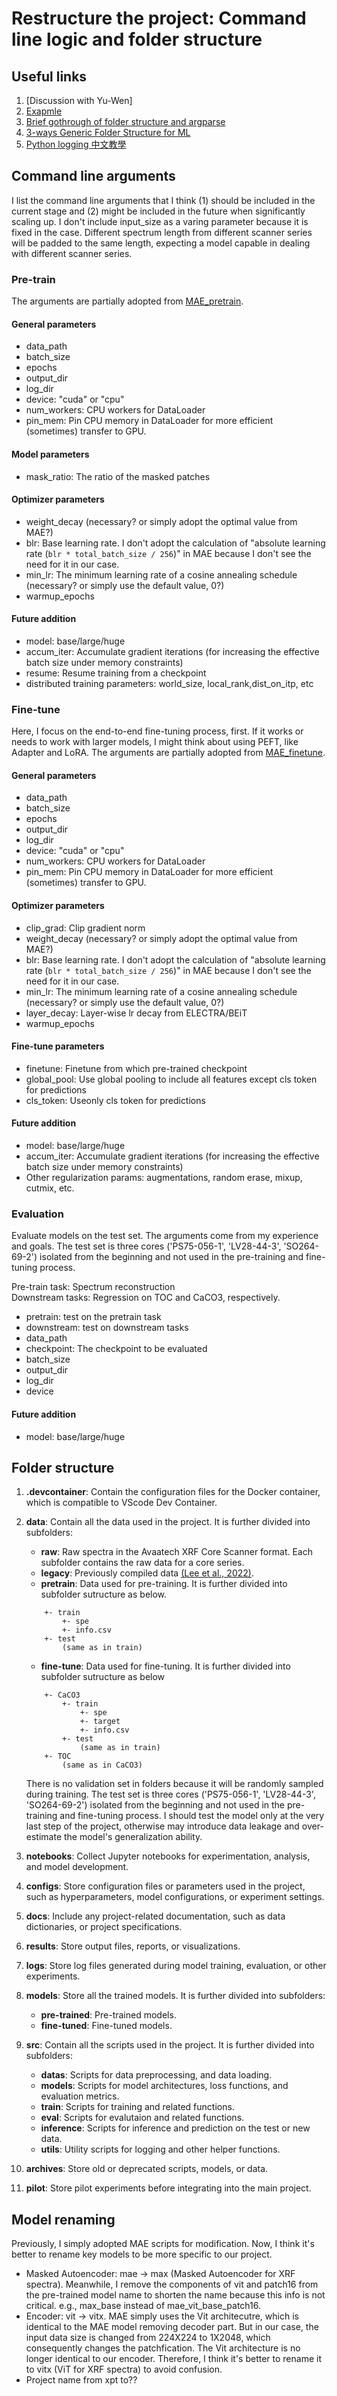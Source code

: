 # Restructure the project: Command line logic and folder structure

## Useful links
1. [Discussion with Yu-Wen]
1. [Exapmle](https://github.com/OPTML-Group/Unlearn-Sparse)
1. [Brief gothrough of folder structure and argparse](https://towardsdatascience.com/organizing-machine-learning-projects-e4f86f9fdd9c#:~:text=File%20structure,README.md%20file%20as%20well!)
1. [3-ways Generic Folder Structure for ML](https://dev.to/luxacademy/generic-folder-structure-for-your-machine-learning-projects-4coe)
1. [Python logging 中文教學](https://zhung.com.tw/article/python%E4%B8%AD%E7%9A%84log%E5%88%A9%E5%99%A8-%E4%BD%BF%E7%94%A8logging%E6%A8%A1%E7%B5%84%E4%BE%86%E6%95%B4%E7%90%86print%E8%A8%8A%E6%81%AF/)

## Command line arguments
I list the command line arguments that I think (1) should be included in the current stage and (2) might be included in the future when significantly scaling up. I don't include input_size as a varing parameter because it is fixed in the case. Different spectrum length from different scanner series will be padded to the same length, expecting a model capable in dealing with different scanner series.

### Pre-train
The arguments are partially adopted from [MAE_pretrain](https://github.com/facebookresearch/mae/blob/main/main_pretrain.py).

#### General parameters
- data_path
- batch_size
- epochs
- output_dir
- log_dir
- device: "cuda" or "cpu"
- num_workers: CPU workers for DataLoader
- pin_mem: Pin CPU memory in DataLoader for more efficient (sometimes) transfer to GPU.

#### Model parameters
- mask_ratio: The ratio of the masked patches

#### Optimizer parameters
- weight_decay (necessary? or simply adopt the optimal value from MAE?)
- blr: Base learning rate. I don't adopt the calculation of "absolute learning rate (`blr * total_batch_size / 256`)" in MAE because I don't see the need for it in our case.
- min_lr: The minimum learning rate of a cosine annealing schedule (necessary? or simply use the default value, 0?)
- warmup_epochs

#### Future addition
- model: base/large/huge
- accum_iter: Accumulate gradient iterations (for increasing the effective batch size under memory constraints)
- resume: Resume training from a checkpoint
- distributed training parameters: world_size, local_rank,dist_on_itp, etc

### Fine-tune
Here, I focus on the end-to-end fine-tuning process, first. If it works or needs to work with larger models, I might think about using PEFT, like Adapter and LoRA. The arguments are partially adopted from [MAE_finetune](https://github.com/facebookresearch/mae/blob/main/main_finetune.py).

#### General parameters
- data_path
- batch_size
- epochs
- output_dir
- log_dir
- device: "cuda" or "cpu"
- num_workers: CPU workers for DataLoader
- pin_mem: Pin CPU memory in DataLoader for more efficient (sometimes) transfer to GPU.

#### Optimizer parameters
- clip_grad: Clip gradient norm
- weight_decay (necessary? or simply adopt the optimal value from MAE?)
- blr: Base learning rate. I don't adopt the calculation of "absolute learning rate (`blr * total_batch_size / 256`)" in MAE because I don't see the need for it in our case.
- min_lr: The minimum learning rate of a cosine annealing schedule (necessary? or simply use the default value, 0?)
- layer_decay: Layer-wise lr decay from ELECTRA/BEiT
- warmup_epochs

#### Fine-tune parameters
- finetune: Finetune from which pre-trained checkpoint
- global_pool: Use global pooling to include all features except cls token for predictions
- cls_token: Useonly  cls token for predictions

#### Future addition
- model: base/large/huge
- accum_iter: Accumulate gradient iterations (for increasing the effective batch size under memory constraints)
- Other regularization params: augmentations, random erase, mixup, cutmix, etc.

### Evaluation
Evaluate models on the test set. The arguments come from my experience and goals. The test set is three cores ('PS75-056-1', 'LV28-44-3', 'SO264-69-2') isolated from the beginning and not used in the pre-training and fine-tuning process.

Pre-train task: Spectrum reconstruction<br>
Downstream tasks: Regression on TOC and CaCO3, respectively.

- pretrain: test on the pretrain task
- downstream: test on downstream tasks
- data_path
- checkpoint: The checkpoint to be evaluated
- batch_size
- output_dir
- log_dir
- device

#### Future addition
- model: base/large/huge

## Folder structure
1. **.devcontainer**: Contain the configuration files for the Docker container, which is compatible to VScode Dev Container.

1. **data**: Contain all the data used in the project. It is further divided into subfolders:
    - **raw**: Raw spectra in the Avaatech XRF Core Scanner format. Each subfolder contains the raw data for a core series.
    - **legacy**: Previously compiled data [(Lee et al., 2022)](https://doi.org/10.1038/s41598-022-25377-x).
    - **pretrain**: Data used for pre-training. It is further divided into subfolder sutructure as below.

    ```    
        +- train
            +- spe
            +- info.csv
        +- test
            (same as in train)
    ```
    - **fine-tune**: Data used for fine-tuning. It is further divided into subfolder sutructure as below
    ``` 
        +- CaCO3   
            +- train
                +- spe
                +- target
                +- info.csv
            +- test
                (same as in train)
        +- TOC
            (same as in CaCO3)
    ```
    There is no validation set in folders because it will be randomly sampled during training. The test set is three cores ('PS75-056-1', 'LV28-44-3', 'SO264-69-2') isolated from the beginning and not used in the pre-training and fine-tuning process. I should test the model only at the very last step of the project, otherwise may introduce data leakage and over-estimate the model's generalization ability.

1. **notebooks**: Collect Jupyter notebooks for experimentation, analysis, and model development.

1. **configs**: Store configuration files or parameters used in the project, such as hyperparameters, model configurations, or experiment settings.

1. **docs**: Include any project-related documentation, such as data dictionaries, or project specifications.

1. **results**: Store output files, reports, or visualizations.

1. **logs**: Store log files generated during model training, evaluation, or other experiments.

1. **models**: Store all the trained models. It is further divided into subfolders:
    - **pre-trained**: Pre-trained models.
    - **fine-tuned**: Fine-tuned models.

1. **src**: Contain all the scripts used in the project. It is further divided into subfolders:
    - **datas**: Scripts for data preprocessing, and data loading.
    - **models**: Scripts for model architectures, loss functions, and evaluation metrics.
    - **train**: Scripts for training and related functions.
    - **eval**: Scripts for evalutaion and related functions.
    - **inference**: Scripts for inference and prediction on the test or new data.
    - **utils**: Utility scripts for logging and other helper functions.

1. **archives**: Store old or deprecated scripts, models, or data. 

1. **pilot**: Store pilot experiments before integrating into the main project.

## Model renaming
Previously, I simply adopted MAE scripts for modification. Now, I think it's better to rename key models to be more specific to our project.

- Masked Autoencoder: mae -> max (Masked Autoencoder for XRF spectra). Meanwhile, I remove the components of vit and patch16 from the pre-trained model name to shorten the name because this info is not critical. e.g., max_base instead of mae_vit_base_patch16.
- Encoder: vit -> vitx. MAE simply uses the Vit architecutre, which is identical to the MAE model removing decoder part. But in our case, the input data size is changed from 224X224 to 1X2048, which consequently changes the patchfication. The Vit architecture is no longer identical to our encoder. Therefore, I think it's better to rename it to vitx (ViT for XRF spectra) to avoid confusion.
- Project name from xpt to??